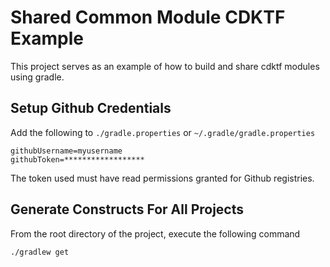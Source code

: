 # Shared Common Module CDKTF Example 

This project serves as an example of how to build and share cdktf modules using gradle.

## Setup Github Credentials
Add the following to `./gradle.properties` or `~/.gradle/gradle.properties`
```properties
githubUsername=myusername
githubToken=******************
```

The token used must have read permissions granted for Github registries.

## Generate Constructs For All Projects

From the root directory of the project, execute the following command
```bash
./gradlew get
```



